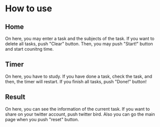 # How to use
## Home
On here, you may enter a task and the subjects of the task. 
If you want to delete all tasks, push "Clear" button. 
Then, you may push "Start!" button and start counitng time.

## Timer
On here, you have to study.
If you have done a task, check the task, and then, the timer will restart.
If you finish all tasks, push "Done!" button!

## Result
On here, you can see the information of the current task.
If you want to share on your twitter account, push twitter bird.
Also you can go the main page when you push "reset" button.

